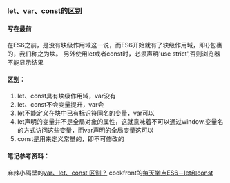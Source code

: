 ### let、var、const的区别

#### 写在最前
在ES6之前，是没有块级作用域这一说，而ES6开始就有了块级作用域，即{}包裹的，我们称之为块。
另外使用let或者const时，必须声明'use strict',否则浏览器不能显示结果

#### 区别：
1.	let、const具有块级作用域，var没有
2.	let、const不会变量提升，var会
3.	let不能定义在块中已有标识符同名的变量，var可以
4.	let声明的变量并不是全局对象的属性，这就意味着不可以通过window.变量名的方式访问这些变量，而var声明的全局变量这可以
5.	const是用来定义常量的，即不可修改的

#### 笔记参考资料：
麻辣小隔壁的[var、let、const 区别？](http://www.jianshu.com/p/4e9cd99ecbf5)
cookfront的[每天学点ES6－let和const](http://cookfront.github.io/2015/05/28/es6-let-const)